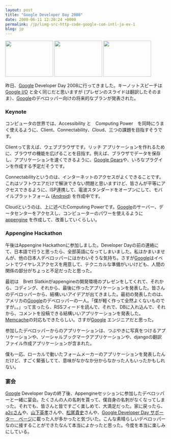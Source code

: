 ```yaml
---
layout: post
title: "Google Developer Day 2008"
date: 2008-06-11 12:20:24 +0000
permalink: /jp/limg-src-http-code-google-com-intl-ja-ev-1
blog: jp
---
```


<p><a rel="lightbox" href="/gallery2/d/10647-2/beforestart.jpg"><img src="/gallery2/d/10648-2/beforestart.jpg" alt="" width="150" height="113" /></a> <a rel="lightbox" href="/gallery2/d/10645-2/shachou.jpg"><img src="/gallery2/d/10646-2/shachou.jpg" alt="" width="150" height="113" /></a> <a rel="lightbox" href="/gallery2/d/10641-2/recruit.jpg"><img src="/gallery2/d/10642-2/recruit.jpg" alt="" width="150" height="113" /></a></p>
<p>昨日、<a href="http://www.google.com/" title="Google">Google</a> Developer Day 2008に行ってきました。キーノットスピーチは <a href="http://code.google.com/events/io/">Google I/O</a> と全く同じだと思いますが (プレゼンのスライドは翻訳したそのまま）、<a href="http://www.google.com/" title="Google">Google</a>のデベロッパー向けの将来的なブランが発表された。</p>
<h3>Keynote</h3>
<p>コンピュータの世界では、Accessibility と　Computing Power　を同時にうまく使えるように、Client、Connectability、Cloud、三つの課題を目指すそうです。</p>
<p>Clientって言えば、ウェブブラウザです。リッチ アプリケーションを作れるために、ブラウザの機能を広げることを目指す。例えば、ブラウザでデータを保存し、アプリケーションを速くできるように、<a href="http://code.google.com/apis/gears/">Google Gears</a>や、いろなプラグインを作成する予定だそうです。</p>
<p>Connectabilityというのは、インターネットのアクセスがよくできることです。これはソフトウエアだけで解決できない問題と思いますけど、皆さんが平等にアクセスできるように、ISP連携して、電波スタンダードをオープンにして、モバイルプラットフォーム (<a href="http://code.google.com/android/">Android</a>) を作成中です。</p>
<p>Cloudというのは、上に述べたComputing Powerです。<a href="http://www.google.com/" title="Google">Google</a>のサーバー、データセンターをアクセスし、コンピューターのパワーを使えるように <a href="http://code.google.com/appengine/">appengine</a> を作成して、改善していくらしい。</p>
<h3>Appengine Hackathon</h3>
<p>午後はAppengine Hackathonに参加しました。Developer Dayの前の連絡にて、日本語で行うと思ったら、全部英語になってしまいました。私はかまいませんが、他の日本人デベロッパーにはかわいそうな気持ち。さすが<a href="http://www.google.com/" title="Google">Google</a>はイベントでワイヤレスアクセスを用意して、テクニカルな準備がいいけども、人間の関係の部分がちょっと不足だったと思った。</p>
<p>最初は　Brett Slatkinがappengineの開発環境のプレゼンをしてくれて、それから、コディング、それから、最後に作ったアプリケーションを発表した。皆さんのデベロッパーから、結構いいアイデアが出てきました。最初の発表したのは、アメリカの<a href="http://www.google.com/" title="Google">Google</a>のデベロッパーの一人。「僕が軽く作って全然よくないものですが。。」って言ったら、RSSフィードを読んで、それで、DBに入れ込んで、それから、コメントを投稿できる結構いいアプリケーションを発表した。<a href="http://www.danga.com/memcached/">Memcache</a>の対応もできたらしい。さすが<a href="http://www.google.com/" title="Google">Google</a> エンジニアだと思った。</p>
<p>参加したデベロッパーからのアプリケーションは、つぶやきに写真をつけるアプリケーションや、ソーシャルブックマークアプリケーションや、djangoの翻訳ファイル作成アプリケーションが含まれた。</p>
<p>僕も一応、ローカルで動いたフォームメーカーのアプリケーションを発表したんだけど、すごく緊張してて、意味がなかなか分からなかった人もいったかもしれない。</p>
<h3>宴会</h3>
<p><a href="http://www.google.com/" title="Google">Google</a> Developer Dayの終了後、Appengineセッションに参加したデベロッパーと一緒に宴会。たくさんの人の名刺を貰って、僕自身の名刺がなくなってしまった。それでも、皆さんと皆ですごく楽しめて、大満足だった。家に戻ったら、<a href="http://d.hatena.ne.jp/a2c/">a2cさん</a>や、<a href="http://yamashita.dyndns.org/blog/">山下英孝</a>さんや、<a href="http://takashi-matsuo.blogspot.com/">松尾貴史</a>さんや、<a href="http://code.google.com/intl/ja/events/developerday/2008/supporters.html">Google Developer Day サポーター　ページ</a>に載った人が多かったと気づいた。こんな素晴らしいデベロッパーなのに接することができたなんて本当によかったと思った。今度を本当に楽しみにしている。</p>
